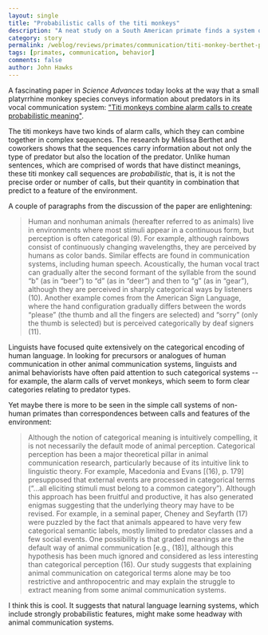 ```yaml
---
layout: single
title: "Probabilistic calls of the titi monkeys"
description: "A neat study on a South American primate finds a system of meaning in the sequences of calls"
category: story
permalink: /weblog/reviews/primates/communication/titi-monkey-berthet-probabilistic-2019.html
tags: [primates, communication, behavior]
comments: false
author: John Hawks
---
```


A fascinating paper in <em>Science Advances</em> today looks at the way that a small platyrrhine monkey species conveys information about predators in its vocal communication system: <a href="http://doi.org/10.1126/sciadv.aav3991">"Titi monkeys combine alarm calls to create probabilistic meaning"</a>.

The titi monkeys have two kinds of alarm calls, which they can combine together in complex sequences. The research by Mélissa Berthet and coworkers shows that the sequences carry information about not only the type of predator but also the location of the predator. Unlike human sentences, which are comprised of words that have distinct meanings, these titi monkey call sequences are <em>probabilistic</em>, that is, it is not the precise order or number of calls, but their quantity in combination that predict to a feature of the environment.

A couple of paragraphs from the discussion of the paper are enlightening:

<blockquote>Human and nonhuman animals (hereafter referred to as animals) live in environments where most stimuli appear in a continuous form, but perception is often categorical (9). For example, although rainbows consist of continuously changing wavelengths, they are perceived by humans as color bands. Similar effects are found in communication systems, including human speech. Acoustically, the human vocal tract can gradually alter the second formant of the syllable from the sound “b” (as in “beer”) to “d” (as in “deer”) and then to “g” (as in “gear”), although they are perceived in sharply categorical ways by listeners (10). Another example comes from the American Sign Language, where the hand configuration gradually differs between the words “please” (the thumb and all the fingers are selected) and “sorry” (only the thumb is selected) but is perceived categorically by deaf signers (11).</blockquote>

Linguists have focused quite extensively on the categorical encoding of human language. In looking for precursors or analogues of human communication in other animal communication systems, linguists and animal behaviorists have often paid attention to such categorical systems -- for example, the alarm calls of vervet monkeys, which seem to form clear categories relating to predator types.

Yet maybe there is more to be seen in the simple call systems of non-human primates than correspondences between calls and features of the environment:

<blockquote>Although the notion of categorical meaning is intuitively compelling, it is not necessarily the default mode of animal perception. Categorical perception has been a major theoretical pillar in animal communication research, particularly because of its intuitive link to linguistic theory. For example, Macedonia and Evans [(16), p. 179] presupposed that external events are processed in categorical terms (“…all eliciting stimuli must belong to a common category”). Although this approach has been fruitful and productive, it has also generated enigmas suggesting that the underlying theory may have to be revised. For example, in a seminal paper, Cheney and Seyfarth (17) were puzzled by the fact that animals appeared to have very few categorical semantic labels, mostly limited to predator classes and a few social events. One possibility is that graded meanings are the default way of animal communication [e.g., (18)], although this hypothesis has been much ignored and considered as less interesting than categorical perception (16). Our study suggests that explaining animal communication on categorical terms alone may be too restrictive and anthropocentric and may explain the struggle to extract meaning from some animal communication systems.</blockquote>

I think this is cool. It suggests that natural language learning systems, which include strongly probabilistic features, might make some headway with animal communication systems.

